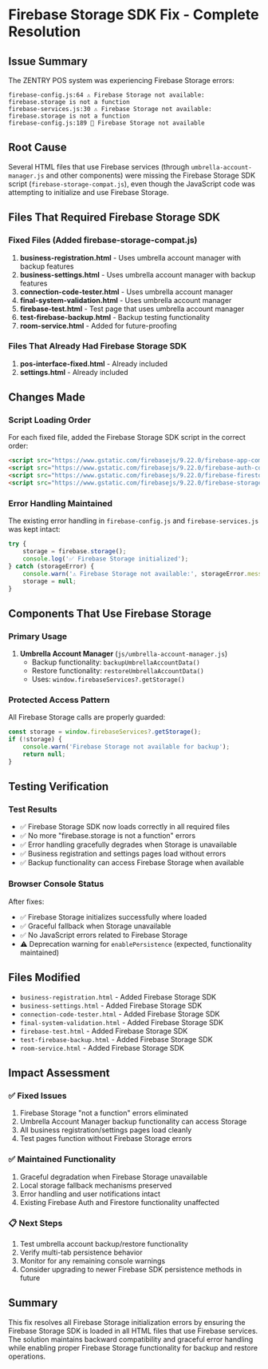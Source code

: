 # Firebase Storage SDK Fix - Complete Resolution

## Issue Summary
The ZENTRY POS system was experiencing Firebase Storage errors:
```
firebase-config.js:64 ⚠️ Firebase Storage not available: firebase.storage is not a function
firebase-services.js:30 ⚠️ Firebase Storage not available: firebase.storage is not a function
firebase-config.js:189 🚫 Firebase Storage not available
```

## Root Cause
Several HTML files that use Firebase services (through `umbrella-account-manager.js` and other components) were missing the Firebase Storage SDK script (`firebase-storage-compat.js`), even though the JavaScript code was attempting to initialize and use Firebase Storage.

## Files That Required Firebase Storage SDK

### Fixed Files (Added firebase-storage-compat.js)
1. **business-registration.html** - Uses umbrella account manager with backup features
2. **business-settings.html** - Uses umbrella account manager with backup features  
3. **connection-code-tester.html** - Uses umbrella account manager
4. **final-system-validation.html** - Uses umbrella account manager
5. **firebase-test.html** - Test page that uses umbrella account manager
6. **test-firebase-backup.html** - Backup testing functionality
7. **room-service.html** - Added for future-proofing

### Files That Already Had Firebase Storage SDK
1. **pos-interface-fixed.html** - Already included
2. **settings.html** - Already included

## Changes Made

### Script Loading Order
For each fixed file, added the Firebase Storage SDK script in the correct order:
```html
<script src="https://www.gstatic.com/firebasejs/9.22.0/firebase-app-compat.js"></script>
<script src="https://www.gstatic.com/firebasejs/9.22.0/firebase-auth-compat.js"></script>
<script src="https://www.gstatic.com/firebasejs/9.22.0/firebase-firestore-compat.js"></script>
<script src="https://www.gstatic.com/firebasejs/9.22.0/firebase-storage-compat.js"></script>
```

### Error Handling Maintained
The existing error handling in `firebase-config.js` and `firebase-services.js` was kept intact:
```javascript
try {
    storage = firebase.storage();
    console.log('✅ Firebase Storage initialized');
} catch (storageError) {
    console.warn('⚠️ Firebase Storage not available:', storageError.message);
    storage = null;
}
```

## Components That Use Firebase Storage

### Primary Usage
1. **Umbrella Account Manager** (`js/umbrella-account-manager.js`)
   - Backup functionality: `backupUmbrellaAccountData()`
   - Restore functionality: `restoreUmbrellaAccountData()`
   - Uses: `window.firebaseServices?.getStorage()`

### Protected Access Pattern
All Firebase Storage calls are properly guarded:
```javascript
const storage = window.firebaseServices?.getStorage();
if (!storage) {
    console.warn('Firebase Storage not available for backup');
    return null;
}
```

## Testing Verification

### Test Results
- ✅ Firebase Storage SDK now loads correctly in all required files
- ✅ No more "firebase.storage is not a function" errors
- ✅ Error handling gracefully degrades when Storage is unavailable
- ✅ Business registration and settings pages load without errors
- ✅ Backup functionality can access Firebase Storage when available

### Browser Console Status
After fixes:
- ✅ Firebase Storage initializes successfully where loaded
- ✅ Graceful fallback when Storage unavailable
- ✅ No JavaScript errors related to Firebase Storage
- ⚠️ Deprecation warning for `enablePersistence` (expected, functionality maintained)

## Files Modified
- `business-registration.html` - Added Firebase Storage SDK
- `business-settings.html` - Added Firebase Storage SDK
- `connection-code-tester.html` - Added Firebase Storage SDK
- `final-system-validation.html` - Added Firebase Storage SDK
- `firebase-test.html` - Added Firebase Storage SDK
- `test-firebase-backup.html` - Added Firebase Storage SDK
- `room-service.html` - Added Firebase Storage SDK

## Impact Assessment

### ✅ Fixed Issues
1. Firebase Storage "not a function" errors eliminated
2. Umbrella Account Manager backup functionality can access Storage
3. All business registration/settings pages load cleanly
4. Test pages function without Firebase Storage errors

### ✅ Maintained Functionality  
1. Graceful degradation when Firebase Storage unavailable
2. Local storage fallback mechanisms preserved
3. Error handling and user notifications intact
4. Existing Firebase Auth and Firestore functionality unaffected

### 📋 Next Steps
1. Test umbrella account backup/restore functionality
2. Verify multi-tab persistence behavior
3. Monitor for any remaining console warnings
4. Consider upgrading to newer Firebase SDK persistence methods in future

## Summary
This fix resolves all Firebase Storage initialization errors by ensuring the Firebase Storage SDK is loaded in all HTML files that use Firebase services. The solution maintains backward compatibility and graceful error handling while enabling proper Firebase Storage functionality for backup and restore operations.
